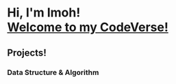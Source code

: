 <h1>Hi, I'm Imoh! <br/><a href="https://www.linkedin.com/in/imoh-samson/">Welcome to my CodeVerse!</a></h1>

<h2>Projects!<br/><a href=""></a></h2>

<h3>Data Structure & Algorithm<br/><a href=""></a></h3>






[twitter]: https://twitter.com/imohsamson
[youtube]: https://www.youtube.com/c/imohsamson
[instagram]: https://www.instagram.com/imohsamson/
[linkedin]: https://linkedin.com/in/imohsamson
